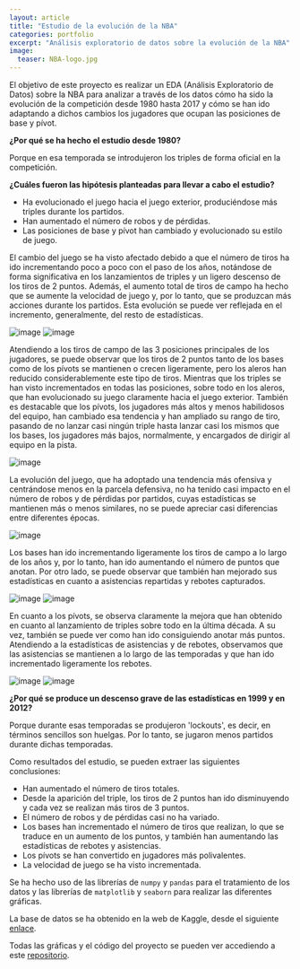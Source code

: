 ```yaml
---
layout: article
title: "Estudio de la evolución de la NBA"
categories: portfolio
excerpt: "Análisis exploratorio de datos sobre la evolución de la NBA"
image:
  teaser: NBA-logo.jpg
---
```


El objetivo de este proyecto es realizar un EDA (Análisis Exploratorio de Datos) sobre la NBA para analizar a través de los datos cómo ha sido la evolución de la competición desde 1980 hasta 2017 y cómo se han ido adaptando a dichos cambios los jugadores que ocupan las posiciones de base y pívot.

**¿Por qué se ha hecho el estudio desde 1980?**

Porque en esa temporada se introdujeron los triples de forma oficial en la competición.

**¿Cuáles fueron las hipótesis planteadas para llevar a cabo el estudio?**

- Ha evolucionado el juego hacia el juego exterior, produciéndose más triples durante los partidos.
- Han aumentado el número de robos y de pérdidas.
- Las posiciones de base y pívot han cambiado y evolucionado su estilo de juego.

El cambio del juego se ha visto afectado debido a que el número de tiros ha ido incrementando poco a poco con el paso de los años, notándose de forma significativa en los lanzamientos de triples y un ligero descenso de los tiros de 2 puntos. Además, el aumento total de tiros de campo ha hecho que se aumente la velocidad de juego y, por lo tanto, que se produzcan más acciones durante los partidos. Esta evolución se puede ver reflejada en el incremento, generalmente, del resto de estadísticas.

![image](/PORTFOLIO/images/tiros-totales.jpg)
![image](/PORTFOLIO/images/tiros-2-3.jpg)

Atendiendo a los tiros de campo de las 3 posiciones principales de los jugadores, se puede observar que los tiros de 2 puntos tanto de los bases como de los pívots se mantienen o crecen ligeramente, pero los aleros han reducido considerablemente este tipo de tiros. Mientras que los triples se han visto incrementados en todas las posiciones, sobre todo en los aleros, que han evolucionado su juego claramente hacia el juego exterior. También es destacable que los pívots, los jugadores más altos y menos habilidosos del equipo, han cambiado esa tendencia y han ampliado su rango de tiro, pasando de no lanzar casi ningún triple hasta lanzar casi los mismos que los bases, los jugadores más bajos, normalmente, y encargados de dirigir al equipo en la pista.

![image](/PORTFOLIO/images/tiros-posiciones.jpg)

La evolución del juego, que ha adoptado una tendencia más ofensiva y centrándose menos en la parcela defensiva, no ha tenido casi impacto en el número de robos y de pérdidas por partidos, cuyas estadísticas se mantienen más o menos similares, no se puede apreciar casi diferencias entre diferentes épocas.

![image](/PORTFOLIO/images/robos-perdidas.jpg)

Los bases han ido incrementando ligeramente los tiros de campo a lo largo de los años y, por lo tanto, han ido aumentando el número de puntos que anotan. Por otro lado, se puede observar que también han mejorado sus estadísticas en cuanto a asistencias repartidas y rebotes capturados.

![image](/PORTFOLIO/images/bases-tiros-puntos.jpg)
![image](/PORTFOLIO/images/bases-asistencias-rebotes.jpg)

En cuanto a los pívots, se observa claramente la mejora que han obtenido en cuanto al lanzamiento de triples sobre todo en la última década. A su vez, también se puede ver como han ido consiguiendo anotar más puntos. Atendiendo a la estadísticas de asistencias y de rebotes, observamos que las asistencias se mantienen a lo largo de las temporadas y que han ido incrementado ligeramente los rebotes.

![image](/PORTFOLIO/images/pivots-tiros.jpg)
![image](/PORTFOLIO/images/pivots-rebotes-asistencias.jpg)

**¿Por qué se produce un descenso grave de las estadísticas en 1999 y en 2012?**

Porque durante esas temporadas se produjeron 'lockouts', es decir, en términos sencillos son huelgas. Por lo tanto, se jugaron menos partidos durante dichas temporadas.

Como resultados del estudio, se pueden extraer las siguientes conclusiones:

- Han aumentado el número de tiros totales.
- Desde la aparición del triple, los tiros de 2 puntos han ido disminuyendo y cada vez se realizan más tiros de 3 puntos.
- El número de robos y de pérdidas casi no ha variado.
- Los bases han incrementado el número de tiros que realizan, lo que se traduce en un aumento de los puntos, y también han aumentando las estadísticas de rebotes y asistencias.
- Los pívots se han convertido en jugadores más polivalentes.
- La velocidad de juego se ha visto incrementada.


Se ha hecho uso de las librerías de `numpy` y `pandas` para el tratamiento de los datos y las librerías de `matplotlib` y `seaborn` para realizar las diferentes gráficas. 

La base de datos se ha obtenido en la web de Kaggle, desde el siguiente [enlace](https://www.kaggle.com/drgilermo/nba-players-stats).

Todas las gráficas y el código del proyecto se pueden ver accediendo a este [repositorio](https://github.com/arturogzm93/EDA-NBA).
